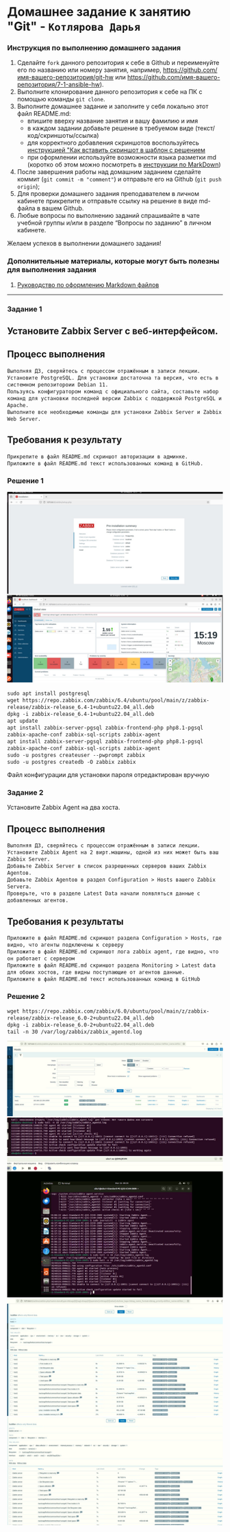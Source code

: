 # Домашнее задание к занятию "Git" - `Котлярова Дарья`


### Инструкция по выполнению домашнего задания

   1. Сделайте `fork` данного репозитория к себе в Github и переименуйте его по названию или номеру занятия, например, https://github.com/имя-вашего-репозитория/git-hw или  https://github.com/имя-вашего-репозитория/7-1-ansible-hw).
   2. Выполните клонирование данного репозитория к себе на ПК с помощью команды `git clone`.
   3. Выполните домашнее задание и заполните у себя локально этот файл README.md:
      - впишите вверху название занятия и вашу фамилию и имя
      - в каждом задании добавьте решение в требуемом виде (текст/код/скриншоты/ссылка)
      - для корректного добавления скриншотов воспользуйтесь [инструкцией "Как вставить скриншот в шаблон с решением](https://github.com/netology-code/sys-pattern-homework/blob/main/screen-instruction.md)
      - при оформлении используйте возможности языка разметки md (коротко об этом можно посмотреть в [инструкции  по MarkDown](https://github.com/netology-code/sys-pattern-homework/blob/main/md-instruction.md))
   4. После завершения работы над домашним заданием сделайте коммит (`git commit -m "comment"`) и отправьте его на Github (`git push origin`);
   5. Для проверки домашнего задания преподавателем в личном кабинете прикрепите и отправьте ссылку на решение в виде md-файла в вашем Github.
   6. Любые вопросы по выполнению заданий спрашивайте в чате учебной группы и/или в разделе “Вопросы по заданию” в личном кабинете.
   
Желаем успехов в выполнении домашнего задания!
   
### Дополнительные материалы, которые могут быть полезны для выполнения задания

1. [Руководство по оформлению Markdown файлов](https://gist.github.com/Jekins/2bf2d0638163f1294637#Code)

---

### Задание 1  

## Установите Zabbix Server с веб-интерфейсом.
## Процесс выполнения

    Выполняя ДЗ, сверяйтесь с процессом отражённым в записи лекции.
    Установите PostgreSQL. Для установки достаточна та версия, что есть в системном репозитороии Debian 11.
    Пользуясь конфигуратором команд с официального сайта, составьте набор команд для установки последней версии Zabbix с поддержкой PostgreSQL и Apache.
    Выполните все необходимые команды для установки Zabbix Server и Zabbix Web Server.

## Требования к результату

    Прикрепите в файл README.md скриншот авторизации в админке.
    Приложите в файл README.md текст использованных команд в GitHub.



### Решение 1

![auth](https://github.com/EndlessJ0y/Screens/blob/main/auth.jfif)
![web](https://github.com/EndlessJ0y/Screens/blob/main/photo1711455596.jpeg)

	sudo apt install postgresql
	wget https://repo.zabbix.com/zabbix/6.4/ubuntu/pool/main/z/zabbix-release/zabbix-release_6.4-1+ubuntu22.04_all.deb
	dpkg -i zabbix-release_6.4-1+ubuntu22.04_all.deb
	apt update
	apt install zabbix-server-pgsql zabbix-frontend-php php8.1-pgsql zabbix-apache-conf zabbix-sql-scripts zabbix-agent
	apt install zabbix-server-pgsql zabbix-frontend-php php8.1-pgsql zabbix-apache-conf zabbix-sql-scripts zabbix-agent
	sudo -u postgres createuser --pwprompt zabbix
	sudo -u postgres createdb -O zabbix zabbix

Файл конфигурации для установки пароля отредактирован вручную

### Задание 2

Установите Zabbix Agent на два хоста.

## Процесс выполнения

    Выполняя ДЗ, сверяйтесь с процессом отражённым в записи лекции.
    Установите Zabbix Agent на 2 вирт.машины, одной из них может быть ваш Zabbix Server.
    Добавьте Zabbix Server в список разрешенных серверов ваших Zabbix Agentов.
    Добавьте Zabbix Agentов в раздел Configuration > Hosts вашего Zabbix Servera.
    Проверьте, что в разделе Latest Data начали появляться данные с добавленных агентов.

## Требования к результаты

    Приложите в файл README.md скриншот раздела Configuration > Hosts, где видно, что агенты подключены к серверу
    Приложите в файл README.md скриншот лога zabbix agent, где видно, что он работает с сервером
    Приложите в файл README.md скриншот раздела Monitoring > Latest data для обоих хостов, где видны поступающие от агентов данные.
    Приложите в файл README.md текст использованных команд в GitHub

### Решение 2

	wget https://repo.zabbix.com/zabbix/6.0/ubuntu/pool/main/z/zabbix-release/zabbix-release_6.0-2+ubuntu22.04_all.deb
	dpkg -i zabbix-release_6.0-2+ubuntu22.04_all.deb
	tail -n 30 /var/log/zabbix/zabbix_agentd.log

![hosts](https://github.com/EndlessJ0y/Screens/blob/main/photo1711458540.jpeg)
![logs1](https://github.com/EndlessJ0y/Screens/blob/main/photo1711459087.jpeg)
![logs2](https://github.com/EndlessJ0y/Screens/blob/main/photo1711459227.jpeg)
![lastdata1](https://github.com/EndlessJ0y/Screens/blob/main/photo1711459294.jpeg)
![lastdata2](https://github.com/EndlessJ0y/Screens/blob/main/photo1711459332.jpeg)
